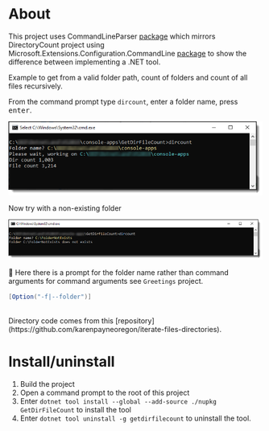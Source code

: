 ﻿# About

This project uses CommandLineParser [package](https://www.nuget.org/packages/CommandLineParser/2.8.0?_src=template) which mirrors DirectoryCount project using Microsoft.Extensions.Configuration.CommandLine [package](https://www.nuget.org/packages/Microsoft.Extensions.Configuration.CommandLine/7.0.0?_src=template) to show the difference between implementing a .NET tool.

Example to get from a valid folder path, count of folders and count of all files recursively.

From the command prompt type `dircount`, enter a folder name, press <kbd>enter</kbd>.

![Screen Shot1](assets/screenShot1.png)

Now try with a non-existing folder

![Screens Shot2](assets/screensShot2.png)


:small_orange_diamond:
Here there is a prompt for the folder name rather than command arguments for command arguments see `Greetings` project.

```csharp
[Option("-f|--folder")]
```

</br>
Directory code comes from this [repository](https://github.com/karenpayneoregon/iterate-files-directories).


# Install/uninstall

1. Build the project
1. Open a command prompt to the root of this project
1. Enter `dotnet tool install --global --add-source ./nupkg GetDirFileCount` to install the tool
1. Enter `dotnet tool uninstall -g getdirfilecount` to uninstall the tool.

